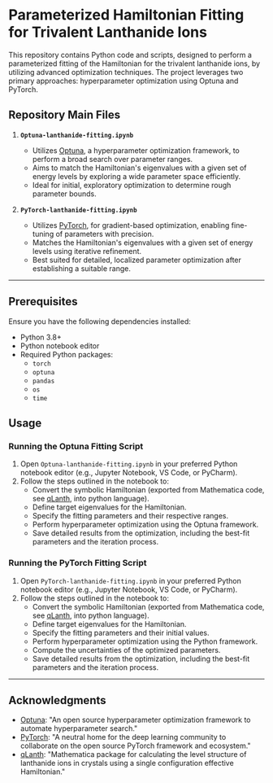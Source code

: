 # Parameterized Hamiltonian Fitting for Trivalent Lanthanide Ions

This repository contains Python code and scripts, designed to perform a parameterized fitting of the Hamiltonian for the trivalent lanthanide ions, by utilizing advanced optimization techniques. The project leverages two primary approaches: hyperparameter optimization using Optuna and PyTorch.

## Repository Main Files

1. **`Optuna-lanthanide-fitting.ipynb`**
   - Utilizes [Optuna](https://optuna.org/), a hyperparameter optimization framework, to perform a broad search over parameter ranges.
   - Aims to match the Hamiltonian's eigenvalues with a given set of energy levels by exploring a wide parameter space efficiently.
   - Ideal for initial, exploratory optimization to determine rough parameter bounds.

2. **`PyTorch-lanthanide-fitting.ipynb`**
   - Utilizes [PyTorch](https://pytorch.org/), for gradient-based optimization, enabling fine-tuning of parameters with precision.
   - Matches the Hamiltonian's eigenvalues with a given set of energy levels using iterative refinement.
   - Best suited for detailed, localized parameter optimization after establishing a suitable range.

---

## Prerequisites

Ensure you have the following dependencies installed:

- Python 3.8+
- Python notebook editor
- Required Python packages:
  - `torch`
  - `optuna`
  - `pandas`
  - `os`
  - `time`

## Usage

### Running the Optuna Fitting Script

1. Open `Optuna-lanthanide-fitting.ipynb` in your preferred Python notebook editor (e.g., Jupyter Notebook, VS Code, or PyCharm).
2. Follow the steps outlined in the notebook to:
   - Convert the symbolic Hamiltonian (exported from Mathematica code, see [qLanth](https://github.com/zia-lab/qlanth), into python language).
   - Define target eigenvalues for the Hamiltonian.
   - Specify the fitting parameters and their respective ranges.
   - Perform hyperparameter optimization using the Optuna framework.
   - Save detailed results from the optimization, including the best-fit parameters and the iteration process.

### Running the PyTorch Fitting Script

1. Open `PyTorch-lanthanide-fitting.ipynb` in your preferred Python notebook editor (e.g., Jupyter Notebook, VS Code, or PyCharm).
2. Follow the steps outlined in the notebook to:
   - Convert the symbolic Hamiltonian (exported from Mathematica code, see [qLanth](https://github.com/zia-lab/qlanth), into python language).
   - Define target eigenvalues for the Hamiltonian.
   - Specify the fitting parameters and their initial values.
   - Perform hyperparameter optimization using the Python framework.
   - Compute the uncertainties of the optimized parameters.
   - Save detailed results from the optimization, including the best-fit parameters and the iteration process.


---

## Acknowledgments

- [Optuna](https://optuna.org/): "An open source hyperparameter optimization framework to automate hyperparameter search."
- [PyTorch](https://pytorch.org/): "A neutral home for the deep learning community to collaborate on the open source PyTorch framework and ecosystem."
- [qLanth](https://github.com/zia-lab/qlanth): "Mathematica package for calculating the level structure of lanthanide ions in crystals using a single configuration effective Hamiltonian."

